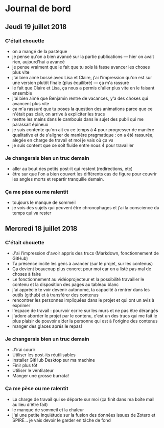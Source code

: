 # Journal de bord


## Jeudi 19 juillet 2018

### C'était chouette

- on a mangé de la pastèque
- je pense qu'on a bien avancé sur la partie publications — hier on avait rien, aujourd'hui a avancé
- je pense vraiment que le fait que tu sois là fasse avancer les choses plus vite
- j'ai bien aimé bossé avec Lisa et Claire, j'ai l'impression qu'on est sur une version plutôt finale (plus équilibré) — ça m'a rassuré
- le fait que Claire et Lisa, ça nous a permis d'aller plus vite en le faisant ensemble
- j'ai bien aimé que Benjamin rentre de vacances, y'a des choses qui avancent plus vite
- ça m'a rassuré que tu poses la question des animations parce que ce n'était pas clair, on arrive à expliciter les trucs
- mettre les mains dans le cambouis dans le sujet des publi qui me parassait épineux
- je suis contente qu'on ait eu ce temps à 4 pour progresser de manière qualitative et de s'aligner de manière pragmatique : on a été rassurée, alegée en charge de travail et moi je vais où ça va
- je suis content que ce soit fluide entre nous 4 pour travailler

### Je changerais bien un truc demain

- aller au bout des petits post-it qui restent (redirections, etc)
- être sur que l'on a bien couvert les différents cas de figure pour couvrir les angles morts et repartir tranquille demain.

### Ça me pèse ou me ralentit

- toujours le manque de sommeil
- je vois des sujets qui peuvent être chronophages et j'ai la conscience du temps qui va rester


## Mercredi 18 juillet 2018

### C'était chouette

- J'ai l'impression d'avoir appris des trucs (Markdown, fonctionnement de GitHub)
- Ta présence incite les gens à avancer (sur le projet, sur les contenus)
- Ça devient beaucoup plus concret pour moi car on a listé pas mal de choses à faire
- Le fonctionnement au vidéoprojecteur et la possibilité travailler le contenu et la disposition des pages au tableau blanc
- j'ai apprécié te voir devenir autonome, ta capacité à rentrer dans les outils (github) et à transférer des contenus
- rencontrer les personnes impliquées dans le projet et qui ont un avis à exprimer
- l'espace de travail : pourvoir ecrire sur les murs et ne pas être dérangés
- j'adore aborder le projet par le contenu, c'est un des trucs qui me fait le plus plaisir de pouvoir aider la personne qui est à l'origine des contenus
- manger des glaces aprés le repas!

### Je changerais bien un truc demain

- J'irai courir
- Utiliser les post-its réutilisables
- Installer GitHub Desktop sur ma machine
- Finir plus tôt
- Utiliser le ventilateur
- Manger une grosse burrata!


### Ça me pèse ou me ralentit

- La charge de travail qui se déporte sur moi (ça finit dans ma boîte mail au lieu d'être fait)
- le manque de sommeil et la chaleur
- j'ai une petite inquiétude sur la fusion des données issues de Zotero et SPIRE... je vais devoir le garder en tâche de fond
